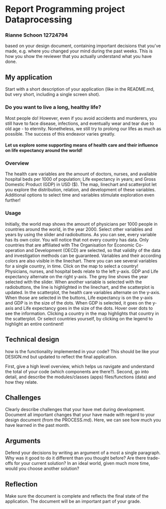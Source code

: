 # Report Programming project Dataprocessing
### Rianne Schoon 12724794
based on your design document, containing important decisions that you’ve made, e.g. where you changed your mind during the past weeks. This is how you show the reviewer that you actually understand what you have done.

## My application 
Start with a short description of your application (like in the README.md, but very short, including a single screen shot).

### Do you want to live a long, healthy life? 
Most people do! However, even if you avoid accidents and murderers, you still have to face disease, infections, and eventually wear and tear due to old age - to eternity. Nonetheless, we still try to prolong our lifes as much as possible. The success of this endeavor varies greatly. 
#### Let us explore some supporting means of health care and their influence on life expectancy around the world!

### Overview
The health care variables are the amount of doctors, nurses, and available hospital beds per 1000 of population; Life expectancy in years; and Gross Domestic Product (GDP) in USD ($). The map, linechart and scatterplot let you explore the distribution, relation, and development of these variables. Additional options to select time and variables stimulate exploration even further!

### Usage
Initially, the world map shows the amount of physicians per 1000 people in countries around the world, in the year 2000. Select other variables and years by using the slider and radiobuttons. As you can see, every variable has its own color. You will notice that not every country has data. Only countries that are affiliated with The Organisation for Economic Co-operation and Development (OECD) are selected, so that validity of the data and investigation methods can be guaranteed. Variables and their according colors are also visible in the linechart. There you can see several variables for a single country, in time. Click on the map to select a country! Physicians, nurses, and hospital beds relate to the left y-axis. GDP and Life expectancy alternate on the right y-axis. The grey line shows the year selected with the slider. When another variable is selected with the radiobuttons, the line is highlighted in the linechart, and the scatterplot is updated. In the scatterplot, the health care variables alternate on the y-axis. When those are selected in the buttons, Life expectancy is on the y-axis and GDP is in the size of the dots. When GDP is selected, it goes on the y-axis and Life expectancy goes in the size of the dots. Hover over dots to see the information. Clicking a country in the map highlights that country in the scatterplot. Or select countries yourself, by clicking on the legend to highlight an entire continent!

## Technical design
how is the functionality implemented in your code? This should be like your DESIGN.md but updated to reflect the final application. 

First, give a high level overview, which helps us navigate and understand the total of your code (which components are there?). 
Second, go into detail, and describe the modules/classes (apps) files/functions (data) and how they relate.

## Challenges
Clearly describe challenges that your have met during development. Document all important changes that your have made with regard to your design document (from the PROCESS.md). Here, we can see how much you have learned in the past month.

## Arguments
Defend your decisions by writing an argument of a most a single paragraph. Why was it good to do it different than you thought before? Are there trade-offs for your current solution? In an ideal world, given much more time, would you choose another solution?

## Reflection
Make sure the document is complete and reflects the final state of the application. The document will be an important part of your grade.
